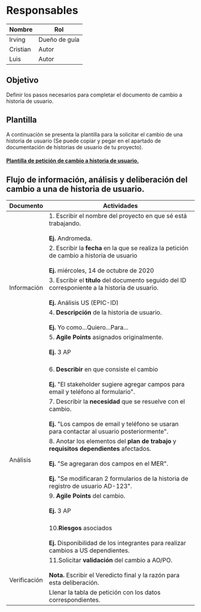 # Responsables

| Nombre   | Rol           |
| -------- | ------------- |
| Irving   | Dueño de guía |
| Cristian | Autor         |
| Luis     | Autor         |

## Objetivo

Definir los pasos necesarios para completar el documento de cambio a historia de usuario.



## Plantilla

A continuación se presenta la plantilla para la solicitar el cambio de una historia de usuario (Se puede copiar y pegar en el apartado de documentación de historias de usuario de tu proyecto).

#### [Plantilla de petición de cambio a historia de usuario.](https://docs.google.com/document/d/1M069mmX34Qs00u1gTi_QwSYtdNtDVKalAZwjJS4YCkI/edit?usp=sharing)



## Flujo de información, análisis y deliberación del cambio a una de historia de usuario.

<table>
    <thead>
        <tr>
            <th>
                Documento
            </th>
            <th>
                Actividades
            </th>
        </tr>
    </thead>
    <tbody>
        <tr>
            <td rowspan="5">
                Información
            </td>
            <td>
                1. Escribir el nombre del proyecto en que sé está trabajando.</br></br><strong>Ej. </strong>Andromeda.
            </td>
        </tr>
        <tr>
            <td>
                2. Escribir la <strong>fecha</strong> en la que se realiza la petición de cambio a historia de usuario</br></br><strong>Ej. </strong>miércoles, 14 de octubre de 2020
            </td>
        </tr>
        <tr>
            <td>
                3. Escribir el <strong>título</strong> del documento seguido del ID corresponiente a la historia de usuario.</br></br><strong>Ej. </strong>Análisis US (EPIC-ID)
            </td>
        </tr>
        <tr>
            <td>
           4.<strong> Descripción</strong> de la historia de usuario.</br></br><strong>Ej. </strong> Yo como...Quiero...Para...
            </td>
        </tr>
        <tr>
            <td>
              5.<strong> Agile Points</strong> asignados originalmente.</br></br><strong>Ej. </strong>3 AP</br></br>
            </td>
        </tr>
		<tr>
            <td rowspan="5">
                Análisis
               </td>
            <td>
                6. <strong>Describir</strong> en que consiste el cambio</br></br><strong>Ej. </strong>"El stakeholder sugiere agregar campos para email y teléfono al formulario".
               </td>
        </tr>
        <tr>
            <td>
            7. Describir la<strong> necesidad</strong> que se resuelve con el cambio.</br></br><strong>Ej. </strong> "Los campos de email y teléfono se usaran para contactar al usuario posteriormente".
            </td>
        </tr>
        <tr>
            <td>
                8. Anotar los elementos del <strong>plan de trabajo</strong> y <strong>requisitos dependientes</strong> afectados.</br></br><strong>Ej. </strong> "Se agregaran dos campos en el MER".</br></br><strong>Ej. </strong> "Se modificaran 2 formularios de la historia de registro de usuario AD-123".
            </td>
        </tr>
        <tr>
            <td>
              9.<strong> Agile Points</strong> del cambio.</br></br><strong>Ej. </strong>3 AP</br></br>
            </td>
        </tr>
        <tr>
            <td rowspan="1">
                10.<strong>Riesgos</strong> asociados</br></br><strong>Ej. </strong> Disponibilidad de los integrantes para realizar cambios a US dependientes.
            </td>
        </tr>
<tr>
    <td rowspan="2">
                Verificación
            </td>
           <td>
               11.Solicitar <strong>validación</strong> del cambio a AO/PO.</br></br>
<strong>Nota. </strong> Escribir el Veredicto final y la razón para esta deliberación.
</td>
</tr>
<tr>
<td>
   Llenar la tabla de petición con los datos correspondientes.            
</td>
</tr>


